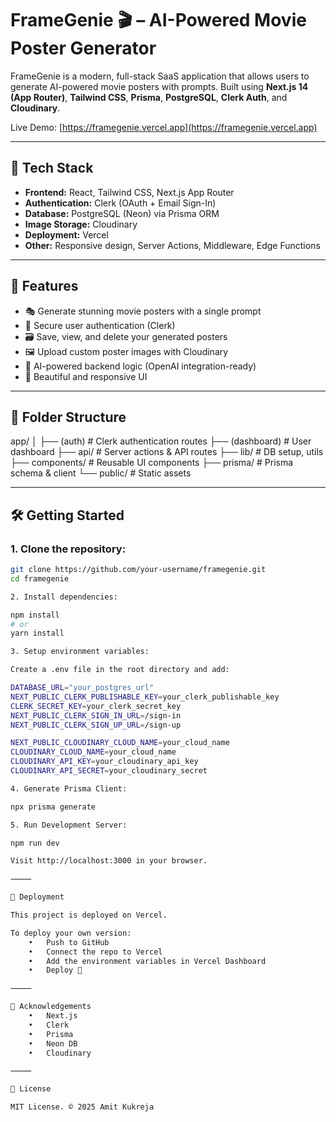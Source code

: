 # FrameGenie 🎬 – AI-Powered Movie Poster Generator

FrameGenie is a modern, full-stack SaaS application that allows users to generate AI-powered movie posters with prompts. Built using **Next.js 14 (App Router)**, **Tailwind CSS**, **Prisma**, **PostgreSQL**, **Clerk Auth**, and **Cloudinary**.

Live Demo: [https://framegenie.vercel.app](https://framegenie.vercel.app)

---

## 🚀 Tech Stack

- **Frontend:** React, Tailwind CSS, Next.js App Router
- **Authentication:** Clerk (OAuth + Email Sign-In)
- **Database:** PostgreSQL (Neon) via Prisma ORM
- **Image Storage:** Cloudinary
- **Deployment:** Vercel
- **Other:** Responsive design, Server Actions, Middleware, Edge Functions

---

## 📸 Features

- 🎭 Generate stunning movie posters with a single prompt
- 🔐 Secure user authentication (Clerk)
- 🗃️ Save, view, and delete your generated posters
- 🖼️ Upload custom poster images with Cloudinary
- 🧠 AI-powered backend logic (OpenAI integration-ready)
- 🎨 Beautiful and responsive UI

---

## 📂 Folder Structure

app/
│
├── (auth)           # Clerk authentication routes
├── (dashboard)      # User dashboard
├── api/             # Server actions & API routes
├── lib/             # DB setup, utils
├── components/      # Reusable UI components
├── prisma/          # Prisma schema & client
└── public/          # Static assets

---

## 🛠️ Getting Started

### 1. Clone the repository:

```bash
git clone https://github.com/your-username/framegenie.git
cd framegenie

2. Install dependencies:

npm install
# or
yarn install

3. Setup environment variables:

Create a .env file in the root directory and add:

DATABASE_URL="your_postgres_url"
NEXT_PUBLIC_CLERK_PUBLISHABLE_KEY=your_clerk_publishable_key
CLERK_SECRET_KEY=your_clerk_secret_key
NEXT_PUBLIC_CLERK_SIGN_IN_URL=/sign-in
NEXT_PUBLIC_CLERK_SIGN_UP_URL=/sign-up

NEXT_PUBLIC_CLOUDINARY_CLOUD_NAME=your_cloud_name
CLOUDINARY_CLOUD_NAME=your_cloud_name
CLOUDINARY_API_KEY=your_cloudinary_api_key
CLOUDINARY_API_SECRET=your_cloudinary_secret

4. Generate Prisma Client:

npx prisma generate

5. Run Development Server:

npm run dev

Visit http://localhost:3000 in your browser.

⸻

🚢 Deployment

This project is deployed on Vercel.

To deploy your own version:
	•	Push to GitHub
	•	Connect the repo to Vercel
	•	Add the environment variables in Vercel Dashboard
	•	Deploy 🎉

⸻

🙏 Acknowledgements
	•	Next.js
	•	Clerk
	•	Prisma
	•	Neon DB
	•	Cloudinary

⸻

📄 License

MIT License. © 2025 Amit Kukreja